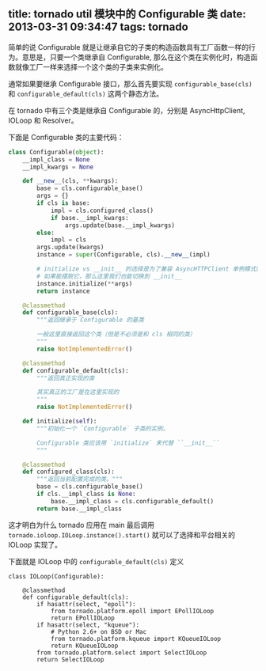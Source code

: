 title: tornado util 模块中的 Configurable 类
date: 2013-03-31 09:34:47
tags: tornado
---

简单的说 Configurable 就是让继承自它的子类的构造函数具有工厂函数一样的行为。意思是，只要一个类继承自 Configurable, 那么在这个类在实例化时，构造函数就像工厂一样来选择一个这个类的子类来实例化。

通常如果要继承 Configurable 接口，那么首先要实现 `configurable_base(cls)` 和 `configurable_default(cls)` 这两个静态方法。

在 tornado 中有三个类是继承自 Configurable 的，分别是 AsyncHttpClient, IOLoop 和 Resolver。

<!-- more -->

下面是 Configurable 类的主要代码：

``` python
class Configurable(object):
    __impl_class = None
    __impl_kwargs = None

    def __new__(cls, **kwargs):
        base = cls.configurable_base()
        args = {}
        if cls is base:
            impl = cls.configured_class()
            if base.__impl_kwargs:
                args.update(base.__impl_kwargs)
        else:
            impl = cls
        args.update(kwargs)
        instance = super(Configurable, cls).__new__(impl)

        # initialize vs __init__ 的选择是为了兼容 AsyncHTTPClient 单例模式的 magic。
        # 如果能摆脱它，那么这里我们也能切换到 __init__
        instance.initialize(**args)
        return instance

    @classmethod
    def configurable_base(cls):
        """返回继承于 Configurable 的基类

        一般这里直接返回这个类（但是不必须是和 cls 相同的类）
        """
        raise NotImplementedError()

    @classmethod
    def configurable_default(cls):
        """返回真正实现的类

        其实真正的工厂是在这里实现的
        """
        raise NotImplementedError()

    def initialize(self):
        """初始化一个 `Configurable` 子类的实例。

        Configurable 类应该用 `initialize` 来代替 ``__init__``
        """

    @classmethod
    def configured_class(cls):
        """返回当前配置完成的类。"""
        base = cls.configurable_base()
        if cls.__impl_class is None:
            base.__impl_class = cls.configurable_default()
        return base.__impl_class
```

这才明白为什么 tornado 应用在 main 最后调用 `tornado.ioloop.IOLoop.instance().start()` 就可以了选择和平台相关的 IOLoop 实现了。

下面就是 IOLoop 中的 `configurable_default(cls)` 定义
```
class IOLoop(Configurable):

    @classmethod
    def configurable_default(cls):
        if hasattr(select, "epoll"):
            from tornado.platform.epoll import EPollIOLoop
            return EPollIOLoop
        if hasattr(select, "kqueue"):
            # Python 2.6+ on BSD or Mac
            from tornado.platform.kqueue import KQueueIOLoop
            return KQueueIOLoop
        from tornado.platform.select import SelectIOLoop
        return SelectIOLoop
```
